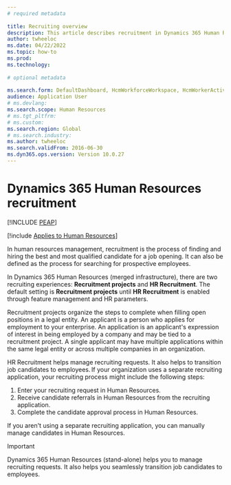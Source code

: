 ```yaml
--- 
# required metadata 
 
title: Recruiting overview
description: This article describes recruitment in Dynamics 365 Human Resources. 
author: twheeloc
ms.date: 04/22/2022
ms.topic: how-to 
ms.prod:  
ms.technology:  
 
# optional metadata 
 
ms.search.form: DefaultDashboard, HcmWorkforceWorkspace, HcmWorkerActivityChart, HcmAllWorkersListPart, HcmPosition, HcmPositionNewPosition, HcmJobLookup, HcmPositionReportsToDialog, HcmPositionLookup, FinancialDimensionDefaultTemplatesLookup, DimensionLookup, HcmPersonnelManagementWorkspace
audience: Application User 
# ms.devlang:  
ms.search.scope: Human Resources
# ms.tgt_pltfrm:  
# ms.custom:  
ms.search.region: Global
# ms.search.industry: 
ms.author: twheeloc
ms.search.validFrom: 2016-06-30 
ms.dyn365.ops.version: Version 10.0.27 
---
```

# Dynamics 365 Human Resources recruitment

[!INCLUDE [PEAP](../includes/peap-1.md)]

[!include [Applies to Human Resources](../includes/applies-to-hr.md)]

In human resources management, recruitment is the process of finding and hiring the best and most qualified candidate for a job opening. It can also be defined as the 
process for searching for prospective employees. 

In Dynamics 365 Human Resources (merged infrastructure), there are two recruiting experiences: **Recruitment projects** and **HR Recruitment**. The default setting 
is **Recruitment projects** until **HR Recruitment** is enabled through feature management and HR parameters.  

Recruitment projects organize the steps to complete when filling open positions in a legal entity. An applicant is a person who applies for 
employment to your enterprise. An application is an applicant's expression of interest in being employed by a company and may be tied to a recruitment project. 
A single applicant may have multiple applications within the same legal entity or across multiple companies in an organization. 

HR Recruitment helps manage recruiting requests. It also helps to transition job candidates to employees. If your organization uses a separate 
recruiting application, your recruiting process might include the following steps: 

1. Enter your recruiting request in Human Resources. 
2. Receive candidate referrals in Human Resources from the recruiting application. 
3. Complete the candidate approval process in Human Resources. 

If you aren't using a separate recruiting application, you can manually manage candidates in Human Resources. 

> [!Important] 
> Dynamics 365 Human Resources (stand-alone) helps you to manage recruiting requests. It also helps you seamlessly transition job candidates to employees.
